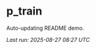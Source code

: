 # p_train

Auto-updating README demo.

<!--START_SECTION:status-->
_Last run: 2025-08-27 08:27 UTC_
<!--END_SECTION:status-->








































































































































































